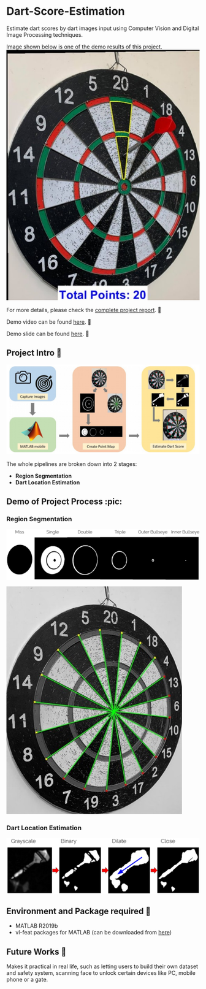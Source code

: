 # Dart-Score-Estimation
Estimate dart scores by dart images input using Computer Vision and Digital Image Processing techniques.

Image shown below is one of the demo results of this project.
![Demo](src/result.jpg)

For more details, please check the [complete project report](src/DSP_Final_Report_Team_10.pdf). :page_with_curl:

Demo video can be found [here](https://www.youtube.com/watch?v=PBdtE5Uq9Ac&ab_channel=MaxSyu). :movie_camera:

Demo slide can be found [here](src/DSP_Final_Slide.pdf). :newspaper:

## Project Intro :dart:

![Pipeline](src/experiment.jpg)

The whole pipelines are broken down into 2 stages:
  * **Region Segmentation**
  * **Dart Location Estimation**
  
## Demo of Project Process :pic:

### Region Segmentation

![](src/score_mask.jpg)

![](src/radial_divider.jpg)

### Dart Location Estimation

![](src/dart_location.jpg)

## Environment and Package required :snake:

* MATLAB R2019b
* vl-feat packages for MATLAB (can be downloaded from [here](https://www.vlfeat.org/download.html))

## Future Works :triangular_flag_on_post:

Makes it practical in real life, such as letting users to build their own dataset and safety system, scanning face to unlock certain devices like PC, mobile phone or a gate.
